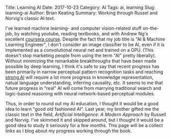 Title: Learning AI
Date: 2017-10-23
Category: AI
Tags: ai, learning
Slug: learning-ai
Author: Brian Keating
Summary: Working through Russel and Norvig's classic AI text.

I've learned machine learning- and computer vision-related stuff on-the-job, by watching youtube, reading textbooks, and with Andrew Ng's excellent [coursera course](https://www.coursera.org/learn/machine-learning?). Despite the fact that my job title is "AI & Machine Learning Engineer", I don't consider an image classifier to be AI, even if it is implemented as a convolutional neural net and trained on a GPU. (This doesn't stop marketing people from using the term "AI" pretty liberally). Without minimizing the remarkable breakthroughs that have been made possible by deep learning, I think it's safe to say that recent progress has been primarily in narrow perceptual pattern recognition tasks and reaching [strong AI](https://en.wikipedia.org/wiki/Artificial_general_intelligence) will require a lot more progress in knowledge representation, natual language understanding, inferring causality, etc. It seems to me that future progress in "real" AI will come from marrying traditional search and logic-based reasoning with neural network-based perceptual modules.

Thus, in order to round out my AI education, I thought it would be a good idea to learn "good old fashioned AI". Last year, my brother gifted me the classic text in the field, *Artificial Intelligence: A Modern Approach* by Russell and Norvig. I've skimmed it and skipped around, but I thought it would be a good idea to study it seriously for a few months. This page will be a collect links as I blog about my progress working through the book.